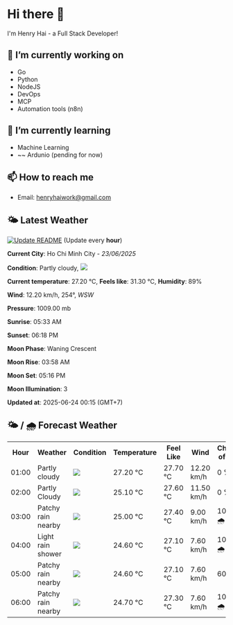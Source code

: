 # Hi there 👋

I'm Henry Hai - a Full Stack Developer!

## 🔭 I’m currently working on

- Go
- Python
- NodeJS
- DevOps
- MCP
- Automation tools (n8n)

## 🌱 I’m currently learning

- Machine Learning
- ~~ Ardunio (pending for now)

## 📫 How to reach me

- Email: <henryhaiwork@gmail.com>

## 🌤️ Latest Weather
[![Update README](https://github.com/henry0hai/henry0hai/actions/workflows/udpateReadme.yml/badge.svg)](https://github.com/henry0hai/henry0hai/actions/workflows/udpateReadme.yml)
(Update every **hour**)
<!-- CURRENT_WEATHER:START -->
**Current City**: Ho Chi Minh City - *23/06/2025*

**Condition**: Partly cloudy, <img src="https://cdn.weatherapi.com/weather/64x64/night/116.png"/>

**Current temperature**: 27.20 °C, **Feels like**: 31.30 °C, **Humidity**: 89%

**Wind**: 12.20 km/h, 254°, *WSW*

**Pressure**: 1009.00 mb

**Sunrise**: 05:33 AM

**Sunset**: 06:18 PM

**Moon Phase**: Waning Crescent

**Moon Rise**: 03:58 AM

**Moon Set**: 05:16 PM

**Moon Illumination**: 3

**Updated at**: 2025-06-24 00:15 (GMT+7)<!-- CURRENT_WEATHER:END -->

## 🌤️ / 🌧️ Forecast Weather
<!-- FORECAST_WEATHER:START -->
<table>
		<tr>
			<th>Hour</th>
			<th>Weather</th>
			<th>Condition</th>
			<th>Temperature</th>
			<th>Feel Like</th>
			<th>Wind</th>
			<th>Chance of Rain</th>
		</tr>
				<tr>
					<td>01:00</td>
					<td>Partly cloudy</td>
					<td><img src='https://cdn.weatherapi.com/weather/64x64/night/116.png'/></td>
					<td>27.20 °C</td>
					<td>27.70 °C</td>
					<td>12.20 km/h</td>
					<td>0 %</td>
				</tr>
				<tr>
					<td>02:00</td>
					<td>Partly Cloudy </td>
					<td><img src='https://cdn.weatherapi.com/weather/64x64/night/116.png'/></td>
					<td>25.10 °C</td>
					<td>27.60 °C</td>
					<td>11.50 km/h</td>
					<td>0 %</td>
				</tr>
				<tr>
					<td>03:00</td>
					<td>Patchy rain nearby</td>
					<td><img src='https://cdn.weatherapi.com/weather/64x64/night/176.png'/></td>
					<td>25.00 °C</td>
					<td>27.40 °C</td>
					<td>9.00 km/h</td>
					<td>100 % 🌧️</td>
				</tr>
				<tr>
					<td>04:00</td>
					<td>Light rain shower</td>
					<td><img src='https://cdn.weatherapi.com/weather/64x64/night/353.png'/></td>
					<td>24.60 °C</td>
					<td>27.10 °C</td>
					<td>7.60 km/h</td>
					<td>100 % 🌧️</td>
				</tr>
				<tr>
					<td>05:00</td>
					<td>Patchy rain nearby</td>
					<td><img src='https://cdn.weatherapi.com/weather/64x64/night/176.png'/></td>
					<td>24.60 °C</td>
					<td>27.10 °C</td>
					<td>7.60 km/h</td>
					<td>60 %</td>
				</tr>
				<tr>
					<td>06:00</td>
					<td>Patchy rain nearby</td>
					<td><img src='https://cdn.weatherapi.com/weather/64x64/day/176.png'/></td>
					<td>24.70 °C</td>
					<td>27.30 °C</td>
					<td>7.60 km/h</td>
					<td>100 % 🌧️</td>
				</tr>
</table>
<!-- FORECAST_WEATHER:END -->
